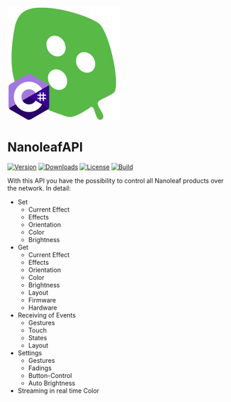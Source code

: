 <img src="https://raw.githubusercontent.com/patrick-dmxc/NanoleafAPI/main/NanoleafAPI/Icons/NanoleafAPI.svg?sanitize=false" alt="NanoleafAPI" width="256"/>

# NanoleafAPI
[![Version](https://img.shields.io/nuget/v/NanoleafAPI.svg?color=royalblue)](https://www.nuget.org/packages/NanoleafAPI)
[![Downloads](https://img.shields.io/nuget/dt/NanoleafAPI.svg?color=green)](https://www.nuget.org/packages/NanoleafAPI)
[![License](https://img.shields.io/github/license/patrick-dmxc/NanoleafAPI.svg?color=blue)](https://github.com/patrick-dmxc/NanoleafAPI/blob/main/LICENSE)
[![Build](https://github.com/patrick-dmxc/NanoleafAPI/actions/workflows/main.yml/badge.svg?branch=main)](https://github.com/patrick-dmxc/NanoleafAPI/actions)


With this API you have the possibility to control all Nanoleaf products over the network.
In detail:
- Set
  - Current Effect
  - Effects 
  - Orientation 
  - Color
  - Brightness
- Get
  - Current Effect
  - Effects 
  - Orientation 
  - Color
  - Brightness
  - Layout
  - Firmware
  - Hardware
- Receiving of Events
  - Gestures
  - Touch
  - States
  - Layout
- Settings
  - Gestures
  - Fadings
  - Button-Control
  - Auto Brightness
- Streaming in real time Color
